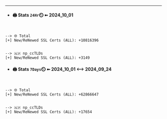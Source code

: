 

---
- #### 🖨️ **Stats** `24Hr`⏲️ ➼ 2024_10_01
```console


--> 🌐 Total
[+] New/ReNewed SSL Certs (ALL): +10816396


--> 🇳🇵 np_ccTLDs
[+] New/ReNewed SSL Certs (ALL): +3149

```

- #### 🖨️ **Stats** `7Days`⏲️ ➼ 2024_10_01 <--> 2024_09_24
```console


--> 🌐 Total
[+] New/ReNewed SSL Certs (ALL): +62866647


--> 🇳🇵 np_ccTLDs
[+] New/ReNewed SSL Certs (ALL): +17654

```

